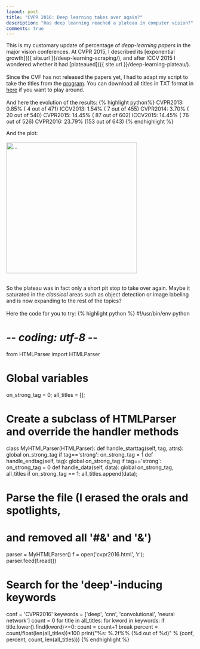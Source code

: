 ```yaml
---
layout: post
title: "CVPR 2016: Deep learning takes over again?"
description: "Has deep learning reached a plateau in computer vision?"
comments: true
---
```


This is my customary update of percentage of <i>depp-learning papers</i> in the major vision conferences. At CVPR 2015, I described its [exponential growth]({{ site.url }}/deep-learning-scraping/), and after ICCV 2015 I wondered whether it had [plateaued]({{ site.url }}/deep-learning-plateau/).<br>
<br>
Since the CVF has not released the papers yet, I had to adapt my script to take the titles from the [program](http://cvpr2016.thecvf.com/program/main_conference).
You can download all titles in TXT format in [here](https://www.dropbox.com/sh/nhsric6bksopot3/AADz3BWN6I8i1VsDNLOpvdDAa?dl=0) if you want to play around.<br>
<br>
And here the evolution of the results:
{% highlight python%}
CVPR2013:  0.85% (  4 out of 471)
ICCV2013:  1.54% (  7 out of 455)
CVPR2014:  3.70% ( 20 out of 540)
CVPR2015: 14.45% ( 87 out of 602)
ICCV2015: 14.45% ( 76 out of 526)
CVPR2016: 23.79% (153 out of 643)
{% endhighlight %}

And the plot:
<br />
<br />
<img align="middle" width="350" src="{{ site.url }}/images/deep_learning3.png" alt="...">
<br />
<br />

So the plateau was in fact only a short pit stop to take over again. Maybe it saturated in the <i>classical</i> areas such as object detection or image labeling and is now expanding to the rest of the topics?<br>
<br>
Here the code for you to try:
{% highlight python %}
#!/usr/bin/env python
# -*- coding: utf-8 -*-
from HTMLParser import HTMLParser

# Global variables
on_strong_tag = 0;
all_titles    = [];

# Create a subclass of HTMLParser and override the handler methods
class MyHTMLParser(HTMLParser):
    def handle_starttag(self, tag, attrs):
        global on_strong_tag
        if tag=='strong':
            on_strong_tag = 1
    def handle_endtag(self, tag):
        global on_strong_tag
        if tag=='strong':
            on_strong_tag = 0
    def handle_data(self, data):
        global on_strong_tag, all_titles
        if on_strong_tag == 1:
            all_titles.append(data);


# Parse the file (I erased the orals and spotlights,
#                 and removed all '#&' and '&')
parser = MyHTMLParser()
f = open('cvpr2016.html', 'r');
parser.feed(f.read())


# Search for the 'deep'-inducing keywords
conf = 'CVPR2016'
keywords = ['deep', 'cnn', 'convolutional', 'neural network']
count = 0
for title in all_titles:
    for kword in keywords:
        if title.lower().find(kword)>=0:
            count = count+1
            break
percent = count/float(len(all_titles))*100
print("%s: %.2f%% (%d out of %d)" % (conf, percent, count, len(all_titles)))
{% endhighlight %}